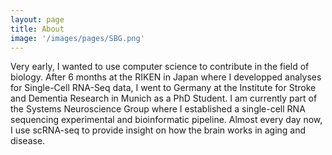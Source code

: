 ```yaml
---
layout: page
title: About
image: '/images/pages/SBG.png'
---
```


Very early, I wanted to use computer science to contribute in the field of biology. After 6 months at the RIKEN in Japan where I developped analyses for Single-Cell RNA-Seq data, I went to Germany at the Institute for Stroke and Dementia Research in Munich as a PhD Student. I am currently part of the Systems Neuroscience Group where I established a single-cell RNA sequencing experimental and bioinformatic pipeline. Almost every day now, I use scRNA-seq to provide insight on how the brain works in aging and disease.

